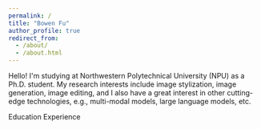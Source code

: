 ```yaml
---
permalink: /
title: "Bowen Fu"
author_profile: true
redirect_from: 
  - /about/
  - /about.html
---
```


Hello! I'm studying at Northwestern Polytechnical University (NPU) as a Ph.D. student. My research interests include image stylization, image generation, image editing, and I also have a great interest in other cutting-edge technologies, e.g., multi-modal models, large language models, etc.

Education Experience


